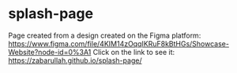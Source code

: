 # splash-page
Page created from a design created on the Figma platform: https://www.figma.com/file/4KIM14zOqqIKRuF8kBtHGs/Showcase-Website?node-id=0%3A1
Click on the link to see it: https://zabarullah.github.io/splash-page/
